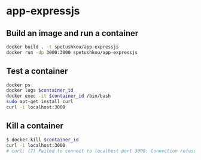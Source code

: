 # app-expressjs

## Build an image and run a container

```bash
docker build . -t spetushkou/app-expressjs
docker run -dp 3000:3000 spetushkou/app-expressjs
```

## Test a container

```bash
docker ps
docker logs $container_id
docker exec -it $container_id /bin/bash
sudo apt-get install curl
curl -i localhost:3000
```

## Kill a container

```bash
$ docker kill $container_id
curl -i localhost:3000
# curl: (7) Failed to connect to localhost port 3000: Connection refused
```
